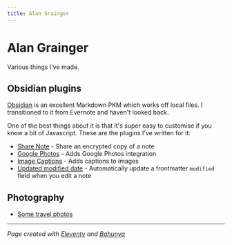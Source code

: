 ```yaml
---
title: Alan Grainger
---
```

# Alan Grainger

Various things I've made.

## Obsidian plugins

[Obsidian](https://obsidian.md/) is an excellent Markdown PKM which works off local files. I transitioned to it from Evernote and haven't looked back.

One of the best things about it is that it's super easy to customise if you know a bit of Javascript. These are the plugins I've written for it:

- [Share Note](https://github.com/alangrainger/obsidian-share) - Share an encrypted copy of a note
- [Google Photos](https://github.com/alangrainger/obsidian-google-photos) - Adds Google Photos integration
- [Image Captions](https://github.com/alangrainger/obsidian-image-captions) - Adds captions to images
- [Updated modified date](https://github.com/alangrainger/obsidian-frontmatter-modified-date) - Automatically update a frontmatter `modified` field when you edit a note

## Photography

- [Some travel photos](https://photos.thiswaytospain.com/)

---

*Page created with [Eleventy](https://www.11ty.dev/) and [Bahunya](https://hakanalpay.com/bahunya/)*
